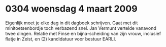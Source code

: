 # 0304 woensdag 4 maart 2009
Eigenlijk moet je elke dag in dit dagboek schrijven. Gaat met dit minitoetsenbordje toch verbazend snel. Jan Vermunt vertelde vanavond twee dingen. Relatie met Finse en bijna-scheiding van zijn vrouw, inclusief flatje in Zeist, en (2) kandidatuur voor bestuur EARLI.